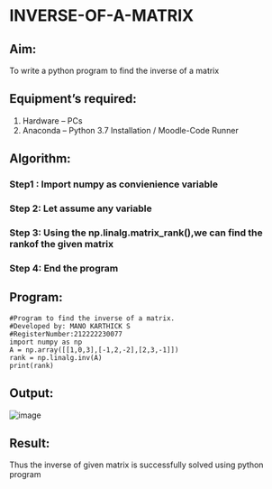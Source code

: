 # INVERSE-OF-A-MATRIX
## Aim:
To write a python program to find the inverse of a matrix
## Equipment’s required:
1. 	Hardware – PCs
2. 	Anaconda – Python 3.7 Installation / Moodle-Code Runner
## Algorithm:
### Step1 :  Import numpy as convienience variable
### Step 2:  Let assume any variable
### Step 3:  Using the np.linalg.matrix_rank(),we can find the rankof the given matrix
### Step 4:  End the program

## Program:
```
#Program to find the inverse of a matrix.
#Developed by: MANO KARTHICK S
#RegisterNumber:212222230077
import numpy as np
A = np.array([[1,0,3],[-1,2,-2],[2,3,-1]])
rank = np.linalg.inv(A)
print(rank)
```
## Output:
![image](https://github.com/MANOKARTHICK09/INVERSE-OF-A-MATRIX/assets/121785458/e9277477-5686-48c6-b9cd-bfd5b6aa6bbd)

## Result:
Thus the inverse of given matrix is successfully solved using python program


